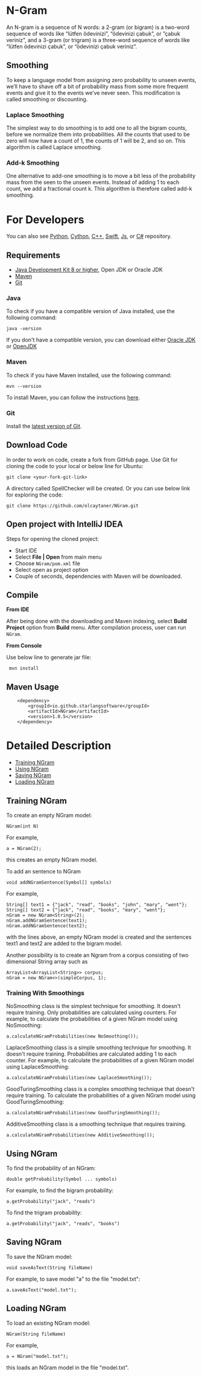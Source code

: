N-Gram
============

An N-gram is a sequence of N words: a 2-gram (or bigram) is a two-word sequence of words like “lütfen ödevinizi”, “ödevinizi çabuk”, or ”çabuk veriniz”, and a 3-gram (or trigram) is a three-word sequence of words like “lütfen ödevinizi çabuk”, or “ödevinizi çabuk veriniz”.

## Smoothing

To keep a language model from assigning zero probability to unseen events, we’ll have to shave off a bit of probability mass from some more frequent events and give it to the events we’ve never seen. This modification is called smoothing or discounting.

### Laplace Smoothing

The simplest way to do smoothing is to add one to all the bigram counts, before we normalize them into probabilities. All the counts that used to be zero will now have a count of 1, the counts of 1 will be 2, and so on. This algorithm is called Laplace smoothing.

### Add-k Smoothing

One alternative to add-one smoothing is to move a bit less of the probability mass from the seen to the unseen events. Instead of adding 1 to each count, we add a fractional count k. This algorithm is therefore called add-k smoothing.

For Developers
============

You can also see [Python](https://github.com/starlangsoftware/NGram-Py), [Cython](https://github.com/starlangsoftware/NGram-Cy), [C++](https://github.com/starlangsoftware/NGram-CPP), [Swift](https://github.com/starlangsoftware/NGram-Swift), [Js](https://github.com/starlangsoftware/NGram-Js), or [C#](https://github.com/starlangsoftware/NGram-CS) repository.

## Requirements

* [Java Development Kit 8 or higher](#java), Open JDK or Oracle JDK
* [Maven](#maven)
* [Git](#git)

### Java 

To check if you have a compatible version of Java installed, use the following command:

    java -version
    
If you don't have a compatible version, you can download either [Oracle JDK](https://www.oracle.com/technetwork/java/javase/downloads/jdk8-downloads-2133151.html) or [OpenJDK](https://openjdk.java.net/install/)    

### Maven
To check if you have Maven installed, use the following command:

    mvn --version
    
To install Maven, you can follow the instructions [here](https://maven.apache.org/install.html).     

### Git

Install the [latest version of Git](https://git-scm.com/book/en/v2/Getting-Started-Installing-Git).

## Download Code

In order to work on code, create a fork from GitHub page. 
Use Git for cloning the code to your local or below line for Ubuntu:

	git clone <your-fork-git-link>

A directory called SpellChecker will be created. Or you can use below link for exploring the code:

	git clone https://github.com/olcaytaner/NGram.git

## Open project with IntelliJ IDEA

Steps for opening the cloned project:

* Start IDE
* Select **File | Open** from main menu
* Choose `NGram/pom.xml` file
* Select open as project option
* Couple of seconds, dependencies with Maven will be downloaded. 

## Compile

**From IDE**

After being done with the downloading and Maven indexing, select **Build Project**  option from **Build** menu. After compilation process, user can run `NGram`.

**From Console**

Use below line to generate jar file:

     mvn install

## Maven Usage

        <dependency>
            <groupId>io.github.starlangsoftware</groupId>
            <artifactId>NGram</artifactId>
            <version>1.0.5</version>
        </dependency>

Detailed Description
============

+ [Training NGram](#training-ngram)
+ [Using NGram](#using-ngram)
+ [Saving NGram](#saving-ngram)
+ [Loading NGram](#loading-ngram)

## Training NGram
     
To create an empty NGram model:

	NGram(int N)

For example,

	a = NGram(2);

this creates an empty NGram model.

To add an sentence to NGram

	void addNGramSentence(Symbol[] symbols)

For example,

	String[] text1 = {"jack", "read", "books", "john", "mary", "went"};
	String[] text2 = {"jack", "read", "books", "mary", "went"};
	nGram = new NGram<String>(2);
	nGram.addNGramSentence(text1);
	nGram.addNGramSentence(text2);

with the lines above, an empty NGram model is created and the sentences text1 and text2 are
added to the bigram model.

Another possibility is to create an Ngram from a corpus consisting of two dimensional String array such as

	ArrayList<ArrayList<String>> corpus;
	nGram = new NGram<>(simpleCorpus, 1);

### Training With Smoothings

NoSmoothing class is the simplest technique for smoothing. It doesn't require training.
Only probabilities are calculated using counters. For example, to calculate the probabilities
of a given NGram model using NoSmoothing:

	a.calculateNGramProbabilities(new NoSmoothing());

LaplaceSmoothing class is a simple smoothing technique for smoothing. It doesn't require
training. Probabilities are calculated adding 1 to each counter. For example, to calculate
the probabilities of a given NGram model using LaplaceSmoothing:

	a.calculateNGramProbabilities(new LaplaceSmoothing());

GoodTuringSmoothing class is a complex smoothing technique that doesn't require training.
To calculate the probabilities of a given NGram model using GoodTuringSmoothing:

	a.calculateNGramProbabilities(new GoodTuringSmoothing());

AdditiveSmoothing class is a smoothing technique that requires training.

	a.calculateNGramProbabilities(new AdditiveSmoothing());

## Using NGram

To find the probability of an NGram:

	double getProbability(Symbol ... symbols)

For example, to find the bigram probability:

	a.getProbability("jack", "reads")

To find the trigram probability:

	a.getProbability("jack", "reads", "books")

## Saving NGram
    
To save the NGram model:

	void saveAsText(String fileName)

For example, to save model "a" to the file "model.txt":

	a.saveAsText("model.txt");              

## Loading NGram            

To load an existing NGram model:

	NGram(String fileName)

For example,

	a = NGram("model.txt");

this loads an NGram model in the file "model.txt".
